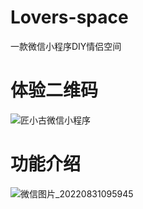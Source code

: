 # Lovers-space
一款微信小程序DIY情侣空间

# 体验二维码
![匠小古微信小程序](https://user-images.githubusercontent.com/57853887/187576376-4afc3f3c-4496-4864-8d58-5d31e73d11b4.jpg)

# 功能介绍
![微信图片_20220831095945](https://user-images.githubusercontent.com/57853887/187576217-fdf47c3b-0f1b-4d51-a6bf-aa518cc92af5.png)

